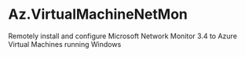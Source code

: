 # Az.VirtualMachineNetMon
Remotely install and configure Microsoft Network Monitor 3.4 to Azure Virtual Machines running Windows
